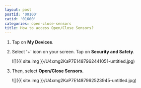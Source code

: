 ```yaml
---
layout: post
postid: '00100'
catid: '01600'
categories: open-close-sensors
title: How to access Open/Close Sensors?
---
```


1. Tap on **My Devices**.

2. Select '+' icon on your screen. Tap on **Security and Safety**.

    ![]({{ site.img }}/U4xmg2KaP7E1487962441051-untitled.jpg)

3. Then, select **Open/Close Sensors**.

    ![]({{ site.img }}/U4xmg2KaP7E1487962523945-untitled.jpg)